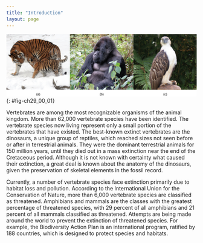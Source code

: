 ```yaml
---
title: "Introduction"
layout: page
---
```



<?cnx.eoc class="summary" title="Sections Summary"?>

<?cnx.eoc class="art-exercise" title="Art Connections"?>

<?cnx.eoc class="multiple-choice" title="Multiple Choice"?>

<?cnx.eoc class="free-response" title="Free Response"?>

 ![Photos show a wolf (a), a gorilla (b), and an eagle (c).](../resources/Figure_29_00_01abc.jpg "Examples of critically endangered vertebrate species include (a) the Siberian tiger (Panthera tigris), (b) the mountain gorilla (Gorilla beringei), and (c) the Philippine eagle (Pithecophega jefferyi). (credit a: modification of work by Dave Pape; credit b: modification of work by Dave Proffer; credit c: modification of work by &quot;cuatrok77&quot;/Flickr)"){: #fig-ch29_00_01}

Vertebrates are among the most recognizable organisms of the animal kingdom. More than 62,000 vertebrate species have been identified. The vertebrate species now living represent only a small portion of the vertebrates that have existed. The best-known extinct vertebrates are the dinosaurs, a unique group of reptiles, which reached sizes not seen before or after in terrestrial animals. They were the dominant terrestrial animals for 150 million years, until they died out in a mass extinction near the end of the Cretaceous period. Although it is not known with certainty what caused their extinction, a great deal is known about the anatomy of the dinosaurs, given the preservation of skeletal elements in the fossil record.

Currently, a number of vertebrate species face extinction primarily due to habitat loss and pollution. According to the International Union for the Conservation of Nature, more than 6,000 vertebrate species are classified as threatened. Amphibians and mammals are the classes with the greatest percentage of threatened species, with 29 percent of all amphibians and 21 percent of all mammals classified as threatened. Attempts are being made around the world to prevent the extinction of threatened species. For example, the Biodiversity Action Plan is an international program, ratified by 188 countries, which is designed to protect species and habitats.


